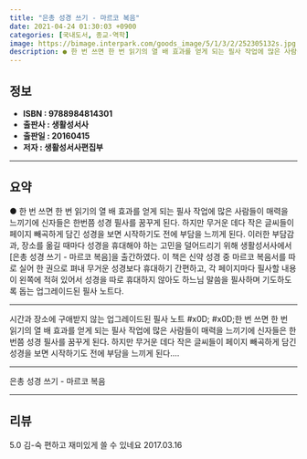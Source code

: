 ```yaml
---
title: "은총 성경 쓰기 - 마르코 복음"
date: 2021-04-24 01:30:03 +0900
categories: [국내도서, 종교-역학]
image: https://bimage.interpark.com/goods_image/5/1/3/2/252305132s.jpg
description: ● 한 번 쓰면 한 번 읽기의 열 배 효과를 얻게 되는 필사 작업에 많은 사람들이 매력을 느끼기에 신자들은 한번쯤 성경 필사를 꿈꾸게 된다. 하지만 무거운 데다 작은 글씨들이 페이지 빼곡하게 담긴 성경을 보면 시작하기도 전에 부담을 느끼게 된다. 이러한 부담감과, 장소를 옮길 때마다
---
```


## **정보**

- **ISBN : 9788984814301**
- **출판사 : 생활성서사**
- **출판일 : 20160415**
- **저자 : 생활성서사편집부**

------



## **요약**

●  한 번 쓰면 한 번 읽기의 열 배 효과를 얻게 되는 필사 작업에 많은 사람들이 매력을 느끼기에 신자들은 한번쯤 성경 필사를 꿈꾸게 된다. 하지만 무거운 데다 작은 글씨들이 페이지 빼곡하게 담긴 성경을 보면 시작하기도 전에 부담을 느끼게 된다. 이러한 부담감과, 장소를 옮길 때마다 성경을 휴대해야 하는 고민을 덜어드리기 위해 생활성서사에서 [은총 성경 쓰기 - 마르코 복음]을 출간하였다. 이 책은 신약 성경 중 마르코 복음서를 따로 실어 한 권으로 펴내 무거운 성경보다 휴대하기 간편하고, 각 페이지마다 필사할 내용이 왼쪽에 적혀 있어서 성경을 따로 휴대하지 않아도 하느님 말씀을 필사하며 기도하도록 돕는 업그레이드된 필사 노트다.

------

시간과 장소에 구애받지 않는 업그레이드된 필사 노트 #x0D; #x0D;한 번 쓰면 한 번 읽기의 열 배 효과를 얻게 되는 필사 작업에 많은 사람들이 매력을 느끼기에 신자들은 한번쯤 성경 필사를 꿈꾸게 된다. 하지만 무거운 데다 작은 글씨들이 페이지 빼곡하게 담긴 성경을 보면 시작하기도 전에 부담을 느끼게 된다.... 

------


은총 성경 쓰기 - 마르코 복음 

------


## **리뷰** 

5.0 김-숙 편하고 재미있게 쓸 수 있네요 2017.03.16 <br/>